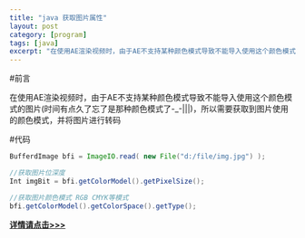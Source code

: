 ```yaml
---
title: "java 获取图片属性"
layout: post
category: [program]
tags: [java]
excerpt: "在使用AE渲染视频时，由于AE不支持某种颜色模式导致不能导入使用这个颜色模式的图片(时间有点久了忘了是那种颜色模式了-_-|||)，所以需要获取到图片使用的颜色模式，并将图片进行转码"
---
```


#前言

在使用AE渲染视频时，由于AE不支持某种颜色模式导致不能导入使用这个颜色模式的图片(时间有点久了忘了是那种颜色模式了-_-|||)，所以需要获取到图片使用的颜色模式，并将图片进行转码

#代码

```java
BufferdImage bfi = ImageIO.read( new File("d:/file/img.jpg") );

//获取图片位深度
Int imgBit = bfi.getColorModel().getPixelSize();

//获取图片颜色模式 RGB CMYK等模式
bfi.getColorModel().getColorSpace().getType();
```
 
[__详情请点击>>>__](http://kickjava.com/src/imageinfo/ImageInfo.java.htm)